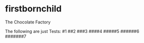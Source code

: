 # firstbornchild
The Chocolate Factory

The following are just Tests:
#1
##2
###3
####4
#####5
######6
#######7
